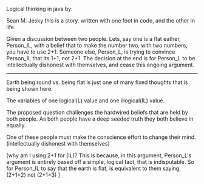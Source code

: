 Logical thinking in java by: 

Sean M. Jesky 
this is a story. written with one foot in code, and the other in life.
 

 

Given a discussion between two people. Lets, say one is a flat eather, Person_IL, with a belief that to make the number two, with two numbers, you have to use 2+1. Someone else, Person_L, is trying to convince Person_IL that its 1+1, not 2+1. The decision at the end is for Person_L to be intellectually dishonest with themselves, and cease this ongoing argument. 

-------------------------------------------------------------------------------------------------------------------------------------------------------------------------------------------------------------------------------------------------------- 

 

Earth being round vs. being flat is just one of many fixed thoughts that is being shown here. 

The variables of one logical(L) value and one illogical(IL) value. 

The proposed question challenges the hardwired beliefs that are held by both people. As both people have a deep seeded truth they both believe in equally.  

One of these people must make the conscience effort to change their mind.(intellectually dishonest with themselves) 

[why am I using 2+1 for (IL)? This is because, in this argument, Person_L's argument is entirely based off a simple, logical fact, that is indisputable. So for Person_IL to say that the earth is flat, is equivalent to them saying, (2+1=2) not (2+1=3) ] 
